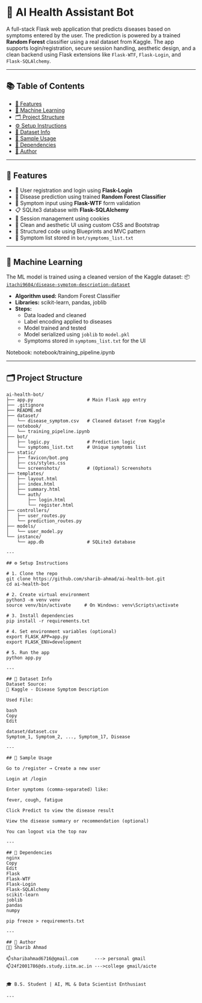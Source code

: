 # 🤖 AI Health Assistant Bot

A full-stack Flask web application that predicts diseases based on symptoms entered by the user. The prediction is powered by a trained **Random Forest** classifier using a real dataset from Kaggle. The app supports login/registration, secure session handling, aesthetic design, and a clean backend using Flask extensions like `Flask-WTF`, `Flask-Login`, and `Flask-SQLAlchemy`.

---

## 📚 Table of Contents

- [🚀 Features](#-features)
- [🧠 Machine Learning](#-machine-learning)
- [🗂️ Project Structure](#️-project-structure)
- [⚙️ Setup Instructions](#️-setup-instructions)
- [📁 Dataset Info](#-dataset-info)
- [🧪 Sample Usage](#-sample-usage)
- [📌 Dependencies](#-dependencies)
- [🙋 Author](#-author)

---

## 🚀 Features

- 🔐 User registration and login using **Flask-Login**
- 🧠 Disease prediction using trained **Random Forest Classifier**
- 📝 Symptom input using **Flask-WTF** form validation
- 📋 SQLite3 database with **Flask-SQLAlchemy**
- 💾 Session management using cookies
- 🎨 Clean and aesthetic UI using custom CSS and Bootstrap
- 📂 Structured code using Blueprints and MVC pattern
- 🧾 Symptom list stored in `bot/symptoms_list.txt`

---

## 🧠 Machine Learning

The ML model is trained using a cleaned version of the Kaggle dataset:
📦 [`itachi9604/disease-symptom-description-dataset`](https://www.kaggle.com/datasets/itachi9604/disease-symptom-description-dataset)

- **Algorithm used:** Random Forest Classifier
- **Libraries:** scikit-learn, pandas, joblib
- **Steps:**
  - Data loaded and cleaned
  - Label encoding applied to diseases
  - Model trained and tested
  - Model serialized using `joblib` to `model.pkl`
  - Symptoms stored in `symptoms_list.txt` for the UI

Notebook: notebook/training_pipeline.ipynb


---

## 🗂️ Project Structure

```text
ai-health-bot/
├── app.py                    # Main Flask app entry
├── .gitignore
├── README.md
├── dataset/
│   └── disease_symptom.csv   # Cleaned dataset from Kaggle
├── notebook/
│   └── training_pipeline.ipynb
├── bot/
│   ├── logic.py              # Prediction logic
│   └── symptoms_list.txt     # Unique symptoms list
├── static/
│   ├── favicon/bot.png
│   ├── css/styles.css
│   └── screenshots/          # (Optional) Screenshots
├── templates/
│   ├── layout.html
│   ├── index.html
│   ├── summary.html
│   └── auth/
│       ├── login.html
│       └── register.html
├── controllers/
│   ├── user_routes.py
│   └── prediction_routes.py
├── models/
│   └── user_model.py
└── instance/
    └── app.db                # SQLite3 database

---

## ⚙️ Setup Instructions

# 1. Clone the repo
git clone https://github.com/sharib-ahmad/ai-health-bot.git
cd ai-health-bot

# 2. Create virtual environment
python3 -m venv venv
source venv/bin/activate     # On Windows: venv\Scripts\activate

# 3. Install dependencies
pip install -r requirements.txt

# 4. Set environment variables (optional)
export FLASK_APP=app.py
export FLASK_ENV=development

# 5. Run the app
python app.py

---

## 📁 Dataset Info
Dataset Source:
🔗 Kaggle - Disease Symptom Description

Used File:

bash
Copy
Edit

dataset/dataset.csv
Symptom_1, Symptom_2, ..., Symptom_17, Disease

---

## 🧪 Sample Usage

Go to /register → Create a new user

Login at /login

Enter symptoms (comma-separated) like:

fever, cough, fatigue

Click Predict to view the disease result

View the disease summary or recommendation (optional)

You can logout via the top nav

---

## 📌 Dependencies
nginx
Copy
Edit
Flask
Flask-WTF
Flask-Login
Flask-SQLAlchemy
scikit-learn
joblib
pandas
numpy

pip freeze > requirements.txt

---

## 🙋 Author
👨‍💻 Sharib Ahmad

📫sharibahmad6716@gmail.com      ---> personal gmail
📫24f2001786@ds.study.iitm.ac.in --->college gmail/aicte


🎓 B.S. Student | AI, ML & Data Scientist Enthusiast

---
